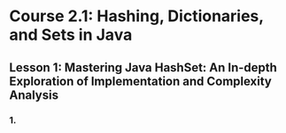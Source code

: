 # Course 2.1: Hashing, Dictionaries, and Sets in Java
## Lesson 1: Mastering Java HashSet: An In-depth Exploration of Implementation and Complexity Analysis
### 1.
